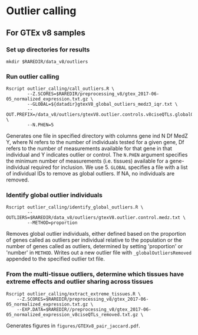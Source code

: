 Outlier calling
====================


For GTEx v8 samples
-------------------

### Set up directories for results
```
mkdir $RAREDIR/data_v8/outliers
```

### Run outlier calling
```
Rscript outlier_calling/call_outliers.R \
        --Z.SCORES=$RAREDIR/preprocessing_v8/gtex_2017-06-05_normalized_expression.txt.gz \
        --GLOBAL=${datadir}gtexV8_global_outliers_medz3_iqr.txt \
        --OUT.PREFIX=/data_v8/outliers/gtexV8.outlier.controls.v8ciseQTLs.globalOutliers.removed \
        --N.PHEN=5 
```

Generates one file in specified directory with columns gene ind N Df MedZ Y, where N refers to the number of individuals tested for a given gene, Df refers to the number of measurements available for that gene in that individual and Y indicates outlier or control. The `N.PHEN` argument specifies the minimum number of measurements (i.e. tissues) available for a gene-individual required for inclusion. We use 5. `GLOBAL` specifies a file with a list of individual IDs to remove as global outliers. If NA, no individuals are removed.

### Identify global outlier individuals 
```
Rscript outlier_calling/identify_global_outliers.R \
        --OUTLIERS=$RAREDIR/data_v8/outliers/gtexV8.outlier.control.medz.txt \
        --METHOD=proportion
```
Removes global outlier individuals, either defined based on the proportion of genes called as outliers per individual relative to the population or the number of genes called as outliers, determined by setting 'proportion' or 'number' in `METHOD`. Writes out a new outlier file with `_globalOutliersRemoved` appended to the specified outlier txt file.

### From the multi-tissue outliers, determine which tissues have extreme effects and outlier sharing across tissues
```
Rscript outlier_calling/extract_extreme_tissues.R \
    --Z.SCORES=$RAREDIR/preprocessing_v8/gtex_2017-06-05_normalized_expression.txt.gz \
    --EXP.DATA=$RAREDIR//preprocessing_v8/gtex_2017-06-05_normalized_expression_v8ciseQTLs_removed.txt.gz \
```

Generates figures in `figures/GTEXv8_pair_jaccard.pdf`.
